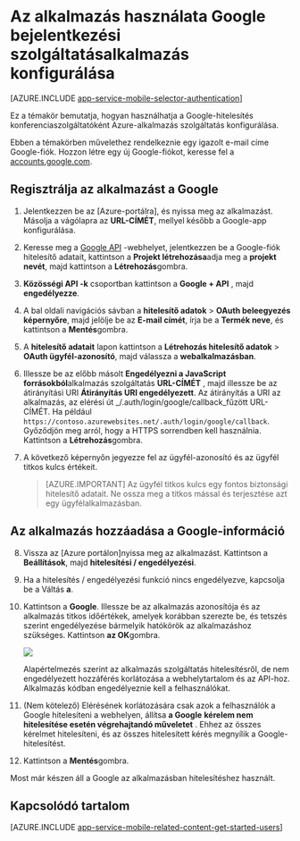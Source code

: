 <properties
    pageTitle="Az alkalmazás Services alkalmazás a Google-hitelesítés konfigurálása"
    description="Megtudhatja, hogy miként állítsa be a Google-hitelesítést az alkalmazás Services alkalmazás."
    services="app-service"
    documentationCenter=""
    authors="mattchenderson"
    manager="erikre"
    editor=""/>

<tags
    ms.service="app-service-mobile"
    ms.workload="mobile"
    ms.tgt_pltfrm="na"
    ms.devlang="multiple"
    ms.topic="article"
    ms.date="10/01/2016"
    ms.author="mahender"/>

# <a name="how-to-configure-your-app-service-application-to-use-google-login"></a>Az alkalmazás használata Google bejelentkezési szolgáltatásalkalmazás konfigurálása

[AZURE.INCLUDE [app-service-mobile-selector-authentication](../../includes/app-service-mobile-selector-authentication.md)]

Ez a témakör bemutatja, hogyan használhatja a Google-hitelesítés konferenciaszolgáltatóként Azure-alkalmazás szolgáltatás konfigurálása.

Ebben a témakörben művelethez rendelkeznie egy igazolt e-mail címe Google-fiók. Hozzon létre egy új Google-fiókot, keresse fel a [accounts.google.com](http://go.microsoft.com/fwlink/p/?LinkId=268302).

## <a name="register"> </a>Regisztrálja az alkalmazást a Google

1. Jelentkezzen be az [Azure-portálra], és nyissa meg az alkalmazást. Másolja a vágólapra az **URL-CÍMÉT**, mellyel később a Google-app konfigurálása.

2. Keresse meg a [Google API](http://go.microsoft.com/fwlink/p/?LinkId=268303) -webhelyet, jelentkezzen be a Google-fiók hitelesítő adatait, kattintson a **Projekt létrehozása**adja meg a **projekt nevét**, majd kattintson a **Létrehozás**gombra.

3. **Közösségi API -k** csoportban kattintson a **Google + API** , majd **engedélyezze**.

4. A bal oldali navigációs sávban a **hitelesítő adatok** > **OAuth beleegyezés képernyőre**, majd jelölje be az **E-mail címét**, írja be a **Termék neve**, és kattintson a **Mentés**gombra.

5. A **hitelesítő adatait** lapon kattintson a **Létrehozás hitelesítő adatok** > **OAuth ügyfél-azonosító**, majd válassza a **webalkalmazásban**.

6. Illessze be az előbb másolt **Engedélyezni a JavaScript forrásokból**alkalmazás szolgáltatás **URL-CÍMÉT** , majd illessze be az átirányítási URI **Átirányítás URI engedélyezett**. Az átirányítás a URI az alkalmazás, az elérési út _/.auth/login/google/callback_fűzött URL-CÍMÉT. Ha például `https://contoso.azurewebsites.net/.auth/login/google/callback`. Győződjön meg arról, hogy a HTTPS sorrendben kell használnia. Kattintson a **Létrehozás**gombra.

7. A következő képernyőn jegyezze fel az ügyfél-azonosító és az ügyfél titkos kulcs értékeit.


    > [AZURE.IMPORTANT]
    Az ügyfél titkos kulcs egy fontos biztonsági hitelesítő adatait. Ne ossza meg a titkos mással és terjesztése azt egy ügyfélalkalmazásban.


## <a name="secrets"> </a>Az alkalmazás hozzáadása a Google-információ

8. Vissza az [Azure portálon]nyissa meg az alkalmazást. Kattintson a **Beállítások**, majd **hitelesítési / engedélyezési**.

9. Ha a hitelesítés / engedélyezési funkció nincs engedélyezve, kapcsolja be a Váltás **a**.

10. Kattintson a **Google**. Illessze be az alkalmazás azonosítója és az alkalmazás titkos időértékek, amelyek korábban szerezte be, és tetszés szerint engedélyezése bármelyik hatókörök az alkalmazáshoz szükséges. Kattintson **az OK**gombra.

    ![][1]

    Alapértelmezés szerint az alkalmazás szolgáltatás hitelesítésről, de nem engedélyezett hozzáférés korlátozása a webhelytartalom és az API-hoz. Alkalmazás kódban engedélyeznie kell a felhasználókat.

17. (Nem kötelező) Elérésének korlátozására csak azok a felhasználók a Google hitelesíteni a webhelyen, állítsa **a Google** **kérelem nem hitelesítése esetén végrehajtandó műveletet** . Ehhez az összes kérelmet hitelesíteni, és az összes hitelesített kérés megnyílik a Google-hitelesítést.

12. Kattintson a **Mentés**gombra.

Most már készen áll a Google az alkalmazásban hitelesítéshez használt.

## <a name="related-content"> </a>Kapcsolódó tartalom

[AZURE.INCLUDE [app-service-mobile-related-content-get-started-users](../../includes/app-service-mobile-related-content-get-started-users.md)]


<!-- Anchors. -->

<!-- Images. -->

[0]: ./media/app-service-mobile-how-to-configure-google-authentication/mobile-app-google-redirect.png
[1]: ./media/app-service-mobile-how-to-configure-google-authentication/mobile-app-google-settings.png

<!-- URLs. -->

[Google apis]: http://go.microsoft.com/fwlink/p/?LinkId=268303

[Azure portál]: https://portal.azure.com/

